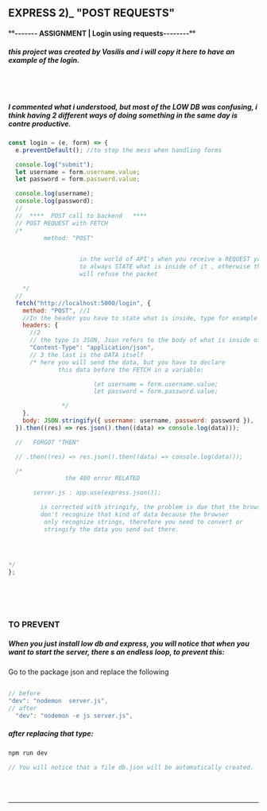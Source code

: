 ## EXPRESS 2)\_ "POST REQUESTS"

#### °°------- ASSIGNMENT | Login using requests--------°°

##### this project was created by Vasilis and i will copy it here to have an example of the login.

<br>
<br>

##### I commented what i understood, but most of the LOW DB was confusing, i think having 2 different ways of doing something in the same day is contre productive.

```javascript
const login = (e, form) => {
  e.preventDefault(); //to stop the mess when handling forms

  console.log("submit");
  let username = form.username.value;
  let password = form.password.value;

  console.log(username);
  console.log(password);
  //
  //  ****  POST call to backend   ****
  // POST REQUEST with FETCH
  /*
          method: "POST"


                    in the world of API's when you receive a REQUEST you have
                    to always STATE what is inside of it , otherwise the API
                    will refuse the packet

    */
  //
  fetch("http://localhost:5000/login", {
    method: "POST", //1
    //In the header you have to state what is inside, type for example
    headers: {
      //2
      // the type is JSON, Json refers to the body of what is inside of the parcel
      "Content-Type": "application/json",
      // 3 the last is the DATA itself
      /* here you will send the data, but you have to declare
              this data before the FETCH in a variable:

                        let username = form.username.value;
                        let password = form.password.value;

               */
    },
    body: JSON.stringify({ username: username, password: password }),
  }).then((res) => res.json().then((data) => console.log(data)));

  //   FORGOT "THEN"

  // .then((res) => res.json().then((data) => console.log(data)));

  /*
                the 400 error RELATED

       server.js : app.use(express.json());

         is corrected with stringify, the problem is due that the browser
         don't recognize that kind of data because the browser
          only recognize strings, therefore you need to convert or
          stringify the data you send out there.




*/
};
```

<br>
<br>
<br>

### TO PREVENT

##### When you just install low db and express, you will notice that when you want to start the server, there s an endless loop, to prevent this:

<p>Go to the package json and replace the following </p>

```javascript

// before
"dev": "nodemon  server.js",
// after
  "dev": "nodemon -e js server.js",
```

##### after replacing that type:

```javascript
npm run dev

// You will notice that a file db.json will be automatically created.
```

<br>

<br>
<hr>
